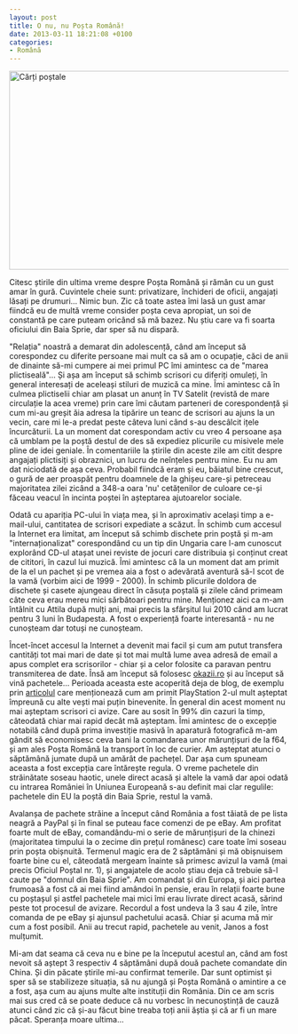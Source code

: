 ```yaml
---
layout: post
title: O nu, nu Poșta Română!
date: 2013-03-11 18:21:08 +0100
categories:
- Română
---
```

<a href="http://www.rusiczki.net/wp-content/uploads/2013/10/DSC_3307.jpg"><img class="alignnone size-medium wp-image-4562" alt="Cărți poștale" src="http://www.rusiczki.net/wp-content/uploads/2013/10/DSC_3307-693x358.jpg" width="693" height="358" /></a>

Citesc știrile din ultima vreme despre Poșta Română și rămân cu un gust amar în gură. Cuvintele cheie sunt: privatizare, închideri de oficii, angajați lăsați pe drumuri... Nimic bun. Zic că toate astea îmi lasă un gust amar fiindcă eu de multă vreme consider poșta ceva apropiat, un soi de constantă pe care puteam oricând să mă bazez. Nu știu care va fi soarta oficiului din Baia Sprie, dar sper să nu dispară.

"Relația" noastră a demarat din adolescență, când am început să corespondez cu diferite persoane mai mult ca să am o ocupație, căci de anii de dinainte să-mi cumpere ai mei primul PC îmi amintesc ca de "marea plictiseală"... Și așa am început să schimb scrisori cu diferiți omuleți, în general interesați de aceleași stiluri de muzică ca mine. Îmi amintesc că în culmea plictiselii chiar am plasat un anunț în TV Satelit (revistă de mare circulație la acea vreme) prin care îmi căutam parteneri de corespondență și cum mi-au greșit ăia adresa la tipărire un teanc de scrisori au ajuns la un vecin, care mi le-a predat peste câteva luni când s-au descâlcit ițele încurcăturii. La un moment dat corespondam activ cu vreo 4 persoane așa că umblam pe la poștă destul de des să expediez plicurile cu misivele mele pline de idei geniale. În comentariile la știrile din aceste zile am citit despre angajați plictisiți și obraznici, un lucru de neînțeles pentru mine. Eu nu am dat niciodată de așa ceva. Probabil fiindcă eram și eu, băiatul bine crescut, o gură de aer proaspăt pentru doamnele de la ghișeu care-și petreceau majoritatea zilei zicând a 348-a oara 'nu' cetățenilor de culoare ce-și făceau veacul în incinta poștei în așteptarea ajutoarelor sociale.

Odată cu apariția PC-ului în viața mea, și în aproximativ același timp a e-mail-ului, cantitatea de scrisori expediate a scăzut. În schimb cum accesul la Internet era limitat, am început să schimb dischete prin poștă și m-am "internaționalizat" corespondând cu un tip din Ungaria care l-am cunoscut explorând CD-ul atașat unei reviste de jocuri care distribuia și conținut creat de cititori, în cazul lui muzică. Îmi amintesc că la un moment dat am primit de la el un pachet și pe vremea aia a fost o adevărată aventură să-l scot de la vamă (vorbim aici de 1999 - 2000). În schimb plicurile doldora de dischete și casete ajungeau direct în căsuța poștală și zilele când primeam câte ceva erau mereu mici sărbătoari pentru mine. Menționez aici ca m-am întâlnit cu Attila după mulți ani, mai precis la sfârșitul lui 2010 când am lucrat pentru 3 luni în Budapesta. A fost o experiență foarte interesantă - nu ne cunoșteam dar totuși ne cunoșteam.

Încet-încet accesul la Internet a devenit mai facil și cum am putut transfera cantități tot mai mari de date și tot mai multă lume avea adresă de email a apus complet era scrisorilor - chiar și a celor folosite ca paravan pentru transmiterea de date. Însă am început să folosesc <a href="http://www.okazii.ro">okazii.ro</a> și au început să vină pachetele... Perioada aceasta este acoperită deja de blog, de exemplu prin <a href="http://www.rusiczki.net/2004/02/05/damn-army-service-die-die-die/">articolul</a> care menționează cum am primit PlayStation 2-ul mult așteptat împreună cu alte vești mai puțin binevenite. În general din acest moment nu mai așteptam scrisori ci avize. Care au sosit în 99% din cazuri la timp, câteodată chiar mai rapid decât mă așteptam. Îmi amintesc de o excepție notabilă când după prima investiție masivă în aparatură fotografică m-am gândit să economisesc ceva bani la comandarea unor mărunțișuri de la f64, și am ales Poșta Română la transport în loc de curier. Am așteptat atunci o săptămână jumate după un amărât de pachețel. Dar așa cum spuneam aceasta a fost excepția care întărește regula. O vreme pachetele din străinătate soseau haotic, unele direct acasă și altele la vamă dar apoi odată cu intrarea României în Uniunea Europeană s-au definit mai clar regulile: pachetele din EU la poștă din Baia Sprie, restul la vamă.

Avalanșa de pachete străine a început când România a fost tăiată de pe lista neagră a PayPal și în final se puteau face comenzi de pe eBay. Am profitat foarte mult de eBay, comandându-mi o serie de mărunțișuri de la chinezi (majoritatea timpului la o zecime din prețul românesc) care toate îmi soseau prin poșta obișnuită. Termenul magic era de 2 săptămâni și mă obișnuisem foarte bine cu el, câteodată mergeam înainte să primesc avizul la vamă (mai precis Oficiul Poștal nr. 1), și angajatele de acolo știau deja că trebuie să-l caute pe "domnul din Baia Sprie". Am comandat și din Europa, și aici partea frumoasă a fost că ai mei fiind amândoi în pensie, erau în relații foarte bune cu poștașul și astfel pachetele mai mici îmi erau livrate direct acasă, sărind peste tot procesul de avizare. Recordul a fost undeva la 3 sau 4 zile, între comanda de pe eBay și ajunsul pachetului acasă. Chiar și acuma mă mir cum a fost posibil. Anii au trecut rapid, pachetele au venit, Janos a fost mulțumit.

Mi-am dat seama că ceva nu e bine pe la începutul acestul an, când am fost nevoit să aștept 3 respectiv 4 săptămâni după două pachete comandate din China. Și din păcate știrile mi-au confirmat temerile. Dar sunt optimist și sper să se stabilizeze situația, să nu ajungă și Poșta Română o amintire a ce a fost, așa cum au ajuns multe alte instituții din România. Din ce am scris mai sus cred că se poate deduce că nu vorbesc în necunoștință de cauză atunci când zic că și-au făcut bine treaba toți anii ăștia și că ar fi un mare păcat. Speranța moare ultima...

